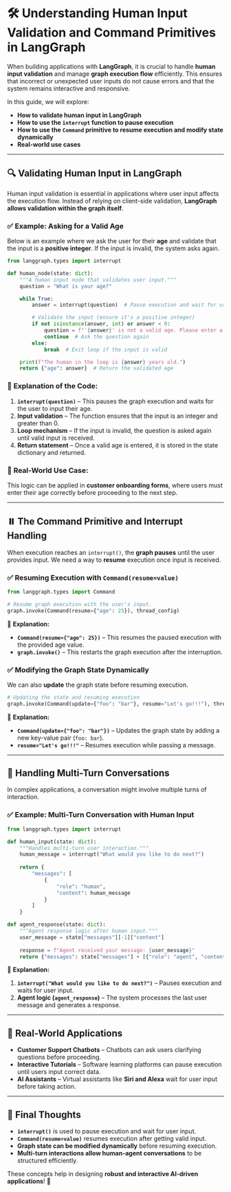 # 🛠️ Understanding Human Input Validation and Command Primitives in LangGraph  

When building applications with **LangGraph**, it is crucial to handle **human input validation** and manage **graph execution flow** efficiently. This ensures that incorrect or unexpected user inputs do not cause errors and that the system remains interactive and responsive.  

In this guide, we will explore:  
- **How to validate human input in LangGraph**  
- **How to use the `interrupt` function to pause execution**  
- **How to use the `Command` primitive to resume execution and modify state dynamically**  
- **Real-world use cases**  

---  

## 🔍 **Validating Human Input in LangGraph**  

Human input validation is essential in applications where user input affects the execution flow. Instead of relying on client-side validation, **LangGraph allows validation within the graph itself**.  

### ✅ **Example: Asking for a Valid Age**  

Below is an example where we ask the user for their **age** and validate that the input is a **positive integer**. If the input is invalid, the system asks again.  

```python
from langgraph.types import interrupt

def human_node(state: dict):
    """A human input node that validates user input."""
    question = "What is your age?"

    while True:
        answer = interrupt(question)  # Pause execution and wait for user input

        # Validate the input (ensure it's a positive integer)
        if not isinstance(answer, int) or answer < 0:
            question = f"'{answer}' is not a valid age. Please enter a valid age."
            continue  # Ask the question again
        else:
            break  # Exit loop if the input is valid

    print(f"The human in the loop is {answer} years old.")
    return {"age": answer}  # Return the validated age
```

### 🔹 **Explanation of the Code:**  
1. **`interrupt(question)`** – This pauses the graph execution and waits for the user to input their age.  
2. **Input validation** – The function ensures that the input is an integer and greater than 0.  
3. **Loop mechanism** – If the input is invalid, the question is asked again until valid input is received.  
4. **Return statement** – Once a valid age is entered, it is stored in the state dictionary and returned.  

### 🎯 **Real-World Use Case:**  
This logic can be applied in **customer onboarding forms**, where users must enter their age correctly before proceeding to the next step.  

---

## ⏸️ **The Command Primitive and Interrupt Handling**  

When execution reaches an `interrupt()`, the **graph pauses** until the user provides input. We need a way to **resume** execution once input is received.  

### ✅ **Resuming Execution with `Command(resume=value)`**  

```python
from langgraph.types import Command

# Resume graph execution with the user's input.
graph.invoke(Command(resume={"age": 25}), thread_config)
```

🔹 **Explanation:**  
- **`Command(resume={"age": 25})`** – This resumes the paused execution with the provided age value.  
- **`graph.invoke()`** – This restarts the graph execution after the interruption.  

### ✅ **Modifying the Graph State Dynamically**  

We can also **update** the graph state before resuming execution.  

```python
# Updating the state and resuming execution
graph.invoke(Command(update={"foo": "bar"}, resume="Let's go!!!"), thread_config)
```

🔹 **Explanation:**  
- **`Command(update={"foo": "bar"})`** – Updates the graph state by adding a new key-value pair (`foo: bar`).  
- **`resume="Let's go!!!"`** – Resumes execution while passing a message.  

---

## 🔄 **Handling Multi-Turn Conversations**  

In complex applications, a conversation might involve multiple turns of interaction.  

### ✅ **Example: Multi-Turn Conversation with Human Input**  

```python
from langgraph.types import interrupt

def human_input(state: dict):
    """Handles multi-turn user interaction."""
    human_message = interrupt("What would you like to do next?")
    
    return {
        "messages": [
            {
                "role": "human",
                "content": human_message
            }
        ]
    }

def agent_response(state: dict):
    """Agent response logic after human input."""
    user_message = state["messages"][-1]["content"]
    
    response = f"Agent received your message: {user_message}"
    return {"messages": state["messages"] + [{"role": "agent", "content": response}]}
```

🔹 **Explanation:**  
1. **`interrupt("What would you like to do next?")`** – Pauses execution and waits for user input.  
2. **Agent logic (`agent_response`)** – The system processes the last user message and generates a response.  

---

## 📌 **Real-World Applications**  

- **Customer Support Chatbots** – Chatbots can ask users clarifying questions before proceeding.  
- **Interactive Tutorials** – Software learning platforms can pause execution until users input correct data.  
- **AI Assistants** – Virtual assistants like **Siri and Alexa** wait for user input before taking action.  

---

## 🎯 **Final Thoughts**  

- **`interrupt()`** is used to pause execution and wait for user input.  
- **`Command(resume=value)`** resumes execution after getting valid input.  
- **Graph state can be modified dynamically** before resuming execution.  
- **Multi-turn interactions allow human-agent conversations** to be structured efficiently.  

These concepts help in designing **robust and interactive AI-driven applications**! 🚀